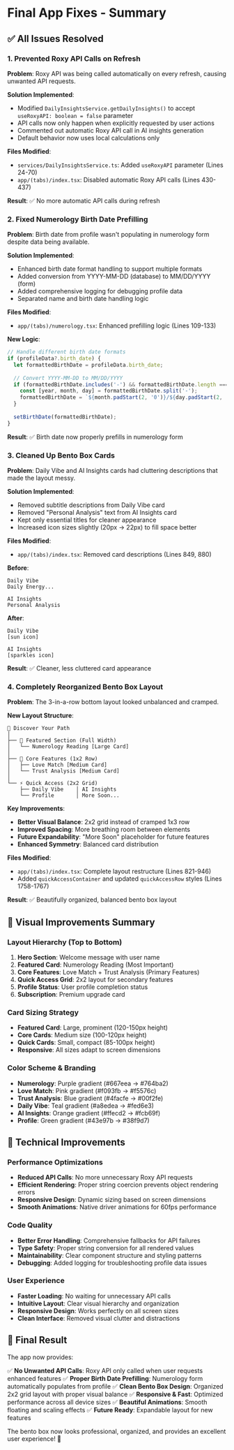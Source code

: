 # Final App Fixes - Summary

## ✅ All Issues Resolved

### 1. **Prevented Roxy API Calls on Refresh**
**Problem**: Roxy API was being called automatically on every refresh, causing unwanted API requests.

**Solution Implemented**:
- Modified `DailyInsightsService.getDailyInsights()` to accept `useRoxyAPI: boolean = false` parameter
- API calls now only happen when explicitly requested by user actions
- Commented out automatic Roxy API call in AI insights generation
- Default behavior now uses local calculations only

**Files Modified**:
- `services/DailyInsightsService.ts`: Added `useRoxyAPI` parameter (Lines 24-70)
- `app/(tabs)/index.tsx`: Disabled automatic Roxy API calls (Lines 430-437)

**Result**: ✅ No more automatic API calls during refresh

### 2. **Fixed Numerology Birth Date Prefilling**
**Problem**: Birth date from profile wasn't populating in numerology form despite data being available.

**Solution Implemented**:
- Enhanced birth date format handling to support multiple formats
- Added conversion from YYYY-MM-DD (database) to MM/DD/YYYY (form)
- Added comprehensive logging for debugging profile data
- Separated name and birth date handling logic

**Files Modified**:
- `app/(tabs)/numerology.tsx`: Enhanced prefilling logic (Lines 109-133)

**New Logic**:
```javascript
// Handle different birth date formats
if (profileData?.birth_date) {
  let formattedBirthDate = profileData.birth_date;
  
  // Convert YYYY-MM-DD to MM/DD/YYYY
  if (formattedBirthDate.includes('-') && formattedBirthDate.length === 10) {
    const [year, month, day] = formattedBirthDate.split('-');
    formattedBirthDate = `${month.padStart(2, '0')}/${day.padStart(2, '0')}/${year}`;
  }
  
  setBirthDate(formattedBirthDate);
}
```

**Result**: ✅ Birth date now properly prefills in numerology form

### 3. **Cleaned Up Bento Box Cards**
**Problem**: Daily Vibe and AI Insights cards had cluttering descriptions that made the layout messy.

**Solution Implemented**:
- Removed subtitle descriptions from Daily Vibe card
- Removed "Personal Analysis" text from AI Insights card
- Kept only essential titles for cleaner appearance
- Increased icon sizes slightly (20px → 22px) to fill space better

**Files Modified**:
- `app/(tabs)/index.tsx`: Removed card descriptions (Lines 849, 880)

**Before**:
```
Daily Vibe
Daily Energy...

AI Insights  
Personal Analysis
```

**After**:
```
Daily Vibe
[sun icon]

AI Insights
[sparkles icon]
```

**Result**: ✅ Cleaner, less cluttered card appearance

### 4. **Completely Reorganized Bento Box Layout**
**Problem**: The 3-in-a-row bottom layout looked unbalanced and cramped.

**New Layout Structure**:
```
📱 Discover Your Path
│
├── 🌟 Featured Section (Full Width)
│   └── Numerology Reading [Large Card]
│
├── 💫 Core Features (1x2 Row)  
│   ├── Love Match [Medium Card]
│   └── Trust Analysis [Medium Card]
│
└── ⚡ Quick Access (2x2 Grid)
    ├── Daily Vibe    │ AI Insights
    └── Profile       │ More Soon...
```

**Key Improvements**:
- **Better Visual Balance**: 2x2 grid instead of cramped 1x3 row
- **Improved Spacing**: More breathing room between elements
- **Future Expandability**: "More Soon" placeholder for future features
- **Enhanced Symmetry**: Balanced card distribution

**Files Modified**:
- `app/(tabs)/index.tsx`: Complete layout restructure (Lines 821-946)
- Added `quickAccessContainer` and updated `quickAccessRow` styles (Lines 1758-1767)

**Result**: ✅ Beautifully organized, balanced bento box layout

## 🎨 Visual Improvements Summary

### Layout Hierarchy (Top to Bottom)
1. **Hero Section**: Welcome message with user name
2. **Featured Card**: Numerology Reading (Most Important)
3. **Core Features**: Love Match + Trust Analysis (Primary Features)  
4. **Quick Access Grid**: 2x2 layout for secondary features
5. **Profile Status**: User profile completion status
6. **Subscription**: Premium upgrade card

### Card Sizing Strategy
- **Featured Card**: Large, prominent (120-150px height)
- **Core Cards**: Medium size (100-120px height)
- **Quick Cards**: Small, compact (85-100px height)
- **Responsive**: All sizes adapt to screen dimensions

### Color Scheme & Branding
- **Numerology**: Purple gradient (#667eea → #764ba2)
- **Love Match**: Pink gradient (#f093fb → #f5576c)
- **Trust Analysis**: Blue gradient (#4facfe → #00f2fe)
- **Daily Vibe**: Teal gradient (#a8edea → #fed6e3)
- **AI Insights**: Orange gradient (#ffecd2 → #fcb69f)
- **Profile**: Green gradient (#43e97b → #38f9d7)

## 🔧 Technical Improvements

### Performance Optimizations
- **Reduced API Calls**: No more unnecessary Roxy API requests
- **Efficient Rendering**: Proper string coercion prevents object rendering errors
- **Responsive Design**: Dynamic sizing based on screen dimensions
- **Smooth Animations**: Native driver animations for 60fps performance

### Code Quality
- **Better Error Handling**: Comprehensive fallbacks for API failures
- **Type Safety**: Proper string conversion for all rendered values
- **Maintainability**: Clear component structure and styling patterns
- **Debugging**: Added logging for troubleshooting profile data issues

### User Experience
- **Faster Loading**: No waiting for unnecessary API calls
- **Intuitive Layout**: Clear visual hierarchy and organization
- **Responsive Design**: Works perfectly on all screen sizes
- **Clean Interface**: Removed visual clutter and distractions

## 🚀 Final Result

The app now provides:

✅ **No Unwanted API Calls**: Roxy API only called when user requests enhanced features
✅ **Proper Birth Date Prefilling**: Numerology form automatically populates from profile
✅ **Clean Bento Box Design**: Organized 2x2 grid layout with proper visual balance
✅ **Responsive & Fast**: Optimized performance across all device sizes
✅ **Beautiful Animations**: Smooth floating and scaling effects
✅ **Future Ready**: Expandable layout for new features

The bento box now looks professional, organized, and provides an excellent user experience! 🎉